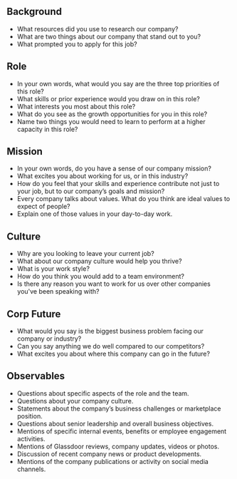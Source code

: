 ## Background
* What resources did you use to research our company?
* What are two things about our company that stand out to you?
* What prompted you to apply for this job?

## Role
* In your own words, what would you say are the three top priorities of this role?
* What skills or prior experience would you draw on in this role?
* What interests you most about this role?
* What do you see as the growth opportunities for you in this role?
* Name two things you would need to learn to perform at a higher capacity in this role?

## Mission
* In your own words, do you have a sense of our company mission?
* What excites you about working for us, or in this industry?
* How do you feel that your skills and experience contribute not just to your job, but to our company’s goals and mission?
* Every company talks about values.  What do you think are ideal values to expect of people?
* Explain one of those values in your day-to-day work.

## Culture
* Why are you looking to leave your current job?
* What about our company culture would help you thrive?
* What is your work style?
* How do you think you would add to a team environment?
* Is there any reason you want to work for us over other companies you've been speaking with?

## Corp Future
* What would you say is the biggest business problem facing our company or industry?
* Can you say anything we do well compared to our competitors?
* What excites you about where this company can go in the future?

## Observables
* Questions about specific aspects of the role and the team.
* Questions about your company culture.
* Statements about the company’s business challenges or marketplace position.
* Questions about senior leadership and overall business objectives.
* Mentions of specific internal events, benefits or employee engagement activities.
* Mentions of Glassdoor reviews, company updates, videos or photos.
* Discussion of recent company news or product developments.
* Mentions of the company publications or activity on social media channels.
